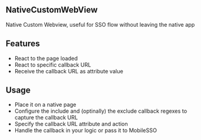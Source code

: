 ## NativeCustomWebView
Native Custom Webview, useful for SSO flow without leaving the native app

## Features
- React to the page loaded
- React to specific callback URL
- Receive the callback URL as attribute value

## Usage
- Place it on a native page
- Configure the include and (optinally) the exclude callback regexes to capture the callback URL
- Specify the callback URL attribute and action
- Handle the callback in your logic or pass it to MobileSSO
